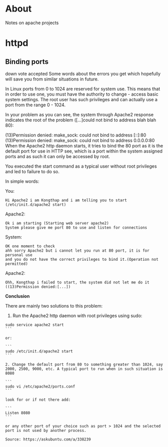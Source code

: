 # About
Notes on apache projects

# httpd

## Binding ports

down vote
accepted
Some words about the errors you get which hopefully will save you from similar situations in future.

In Linux ports from 0 to 1024 are reserved for system use. This means that in order to use one, you must have the authority to change - access basic system settings. The root user has such privileges and can actually use a port from the range 0 - 1024.

In your problem as you can see, the system through Apache2 response indicates the root of the problem ([...]could not bind to address blah blah 80):

(13)Permission denied: make_sock: could not bind to address [::]:80
(13)Permission denied: make_sock: could not bind to address 0.0.0.0:80
When the Apache2 http daemon starts, it tries to bind the 80 port as it is the default port for use in HTTP see, which is a port within the system assigned ports and as such it can only be accessed by root.

You executed the start command as a typical user without root privileges and led to failure to do so.

In simple words:

You:

```
Hi Apache2 i am Kongthap and i am telling you to start (/etc/init.d/apache2 start)
```

Apache2:
```
Ok i am starting (Starting web server apache2)
System please give me port 80 to use and listen for connections
```

System:
```
OK one moment to check
ahh sorry Apache2 but i cannot let you run at 80 port, it is for personal use
and you do not have the correct privileges to bind it.(Operation not permitted)
```

Apache2:
```
Ohh, Kongthap i failed to start, the system did not let me do it ((13)Permission denied:[...])
```

**Conclusion**

There are mainly two solutions to this problem:

1. Run the Apache2 http daemon with root privileges using sudo:

````
sudo service apache2 start
```

or:

```
sudo /etc/init.d/apache2 start
```

2. Change the default port from 80 to something greater than 1024, say 2000, 2500, 9000, etc. A typical port to run when in such situation is 8080

```
sudo vi /etc/apache2/ports.conf
```

look for or if not there add:

```
Listen 8080
```

or any other port of your choice such as port > 1024 and the selected port is not used by another process.

Source: https://askubuntu.com/a/338239
